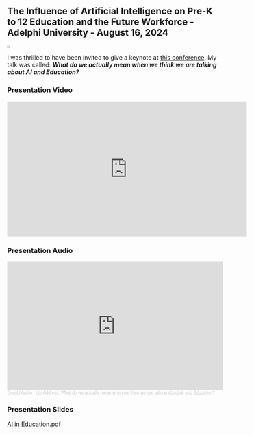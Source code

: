 ## The Influence of Artificial Intelligence on Pre-K to 12 Education and the Future Workforce - Adelphi University - August 16, 2024

<img src="https://images.unsplash.com/photo-1532908336432-6ab8ec3d56c1?q=80&w=2069&auto=format&fit=crop&ixlib=rb-4.0.3&ixid=M3wxMjA3fDB8MHxwaG90by1wYWdlfHx8fGVufDB8fHx8fA%3D%3D" style="zoom:35%;" />

I was thrilled to have been invited to give a keynote at [this conference](https://www.adelphi.edu/events/the-influence-of-artificial-intelligence-on-pre-k-to-12-education-and-the-future-workforce/). My talk was called: ***What do we actually mean when we think we are talking about AI and Education?***

### Presentation Video

<iframe width="560" height="315" src="https://www.youtube.com/embed/1MLLZXKIUZM?si=TYNLXWBh-yCEOGNd" title="YouTube video player" frameborder="0" allow="accelerometer; autoplay; clipboard-write; encrypted-media; gyroscope; picture-in-picture; web-share" referrerpolicy="strict-origin-when-cross-origin" allowfullscreen></iframe>



### Presentation Audio

<iframe width="100%" height="300" scrolling="no" frameborder="no" allow="autoplay" src="https://w.soundcloud.com/player/?url=https%3A//api.soundcloud.com/tracks/1899584715&color=%23ff5500&auto_play=false&hide_related=false&show_comments=true&show_user=true&show_reposts=false&show_teaser=true&visual=true"></iframe><div style="font-size: 10px; color: #cccccc;line-break: anywhere;word-break: normal;overflow: hidden;white-space: nowrap;text-overflow: ellipsis; font-family: Interstate,Lucida Grande,Lucida Sans Unicode,Lucida Sans,Garuda,Verdana,Tahoma,sans-serif;font-weight: 100;"><a href="https://soundcloud.com/gerald-ardito" title="Gerald Ardito" target="_blank" style="color: #cccccc; text-decoration: none;">Gerald Ardito</a> · <a href="https://soundcloud.com/gerald-ardito/keynote-address-what-do-we-actually-mean-when-we-think-we-are-talking-about-ai-and-education-and-how-does-what-we-mean-shape-whats-possible" title="ote Address: What do we actually mean when we think we are talking about AI and Education?" target="_blank" style="color: #cccccc; text-decoration: none;">ote Address: What do we actually mean when we think we are talking about AI and Education?</a></div>



### Presentation Slides

[AI in Education.pdf](https://manhattanville-my.sharepoint.com/:b:/g/personal/gerald_ardito_mville_edu/EZ7wZcAJ55VEt0gukFoVOdUBVt8FawIBqejcQ9uENqexag?e=IT1qPR)

